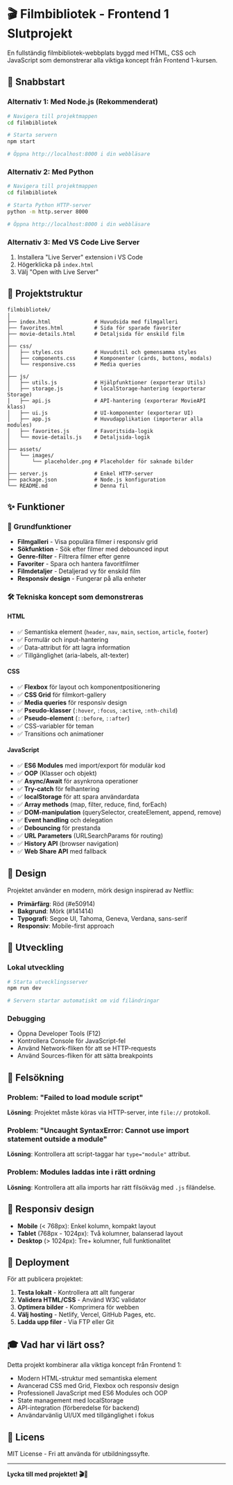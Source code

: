 # 🎬 Filmbibliotek - Frontend 1 Slutprojekt

En fullständig filmbibliotek-webbplats byggd med HTML, CSS och JavaScript som demonstrerar alla viktiga koncept från Frontend 1-kursen.

## 🚀 Snabbstart

### Alternativ 1: Med Node.js (Rekommenderat)
```bash
# Navigera till projektmappen
cd filmbibliotek

# Starta servern
npm start

# Öppna http://localhost:8000 i din webbläsare
```

### Alternativ 2: Med Python
```bash
# Navigera till projektmappen
cd filmbibliotek

# Starta Python HTTP-server
python -m http.server 8000

# Öppna http://localhost:8000 i din webbläsare
```

### Alternativ 3: Med VS Code Live Server
1. Installera "Live Server" extension i VS Code
2. Högerklicka på `index.html`
3. Välj "Open with Live Server"

## 📁 Projektstruktur

```
filmbibliotek/
│
├── index.html              # Huvudsida med filmgalleri
├── favorites.html          # Sida för sparade favoriter
├── movie-details.html      # Detaljsida för enskild film
│
├── css/
│   ├── styles.css          # Huvudstil och gemensamma styles
│   ├── components.css      # Komponenter (cards, buttons, modals)
│   └── responsive.css      # Media queries
│
├── js/
│   ├── utils.js            # Hjälpfunktioner (exporterar Utils)
│   ├── storage.js          # localStorage-hantering (exporterar Storage)
│   ├── api.js              # API-hantering (exporterar MovieAPI klass)
│   ├── ui.js               # UI-komponenter (exporterar UI)
│   ├── app.js              # Huvudapplikation (importerar alla modules)
│   ├── favorites.js        # Favoritsida-logik
│   └── movie-details.js    # Detaljsida-logik
│
├── assets/
│   └── images/
│       └── placeholder.png # Placeholder för saknade bilder
│
├── server.js               # Enkel HTTP-server
├── package.json            # Node.js konfiguration
└── README.md               # Denna fil
```

## ✨ Funktioner

### 🎯 Grundfunktioner
- **Filmgalleri** - Visa populära filmer i responsiv grid
- **Sökfunktion** - Sök efter filmer med debounced input
- **Genre-filter** - Filtrera filmer efter genre
- **Favoriter** - Spara och hantera favoritfilmer
- **Filmdetaljer** - Detaljerad vy för enskild film
- **Responsiv design** - Fungerar på alla enheter

### 🛠️ Tekniska koncept som demonstreras

#### HTML
- ✅ Semantiska element (`header`, `nav`, `main`, `section`, `article`, `footer`)
- ✅ Formulär och input-hantering
- ✅ Data-attribut för att lagra information
- ✅ Tillgänglighet (aria-labels, alt-texter)

#### CSS
- ✅ **Flexbox** för layout och komponentpositionering
- ✅ **CSS Grid** för filmkort-gallery
- ✅ **Media queries** för responsiv design
- ✅ **Pseudo-klasser** (`:hover`, `:focus`, `:active`, `:nth-child`)
- ✅ **Pseudo-element** (`::before`, `::after`)
- ✅ CSS-variabler för teman
- ✅ Transitions och animationer

#### JavaScript
- ✅ **ES6 Modules** med import/export för modulär kod
- ✅ **OOP** (Klasser och objekt)
- ✅ **Async/Await** för asynkrona operationer
- ✅ **Try-catch** för felhantering
- ✅ **localStorage** för att spara användardata
- ✅ **Array methods** (map, filter, reduce, find, forEach)
- ✅ **DOM-manipulation** (querySelector, createElement, append, remove)
- ✅ **Event handling** och delegation
- ✅ **Debouncing** för prestanda
- ✅ **URL Parameters** (URLSearchParams för routing)
- ✅ **History API** (browser navigation)
- ✅ **Web Share API** med fallback

## 🎨 Design

Projektet använder en modern, mörk design inspirerad av Netflix:
- **Primärfärg**: Röd (#e50914)
- **Bakgrund**: Mörk (#141414)
- **Typografi**: Segoe UI, Tahoma, Geneva, Verdana, sans-serif
- **Responsiv**: Mobile-first approach

## 🔧 Utveckling

### Lokal utveckling
```bash
# Starta utvecklingsserver
npm run dev

# Servern startar automatiskt om vid filändringar
```

### Debugging
- Öppna Developer Tools (F12)
- Kontrollera Console för JavaScript-fel
- Använd Network-fliken för att se HTTP-requests
- Använd Sources-fliken för att sätta breakpoints

## 🐛 Felsökning

### Problem: "Failed to load module script"
**Lösning**: Projektet måste köras via HTTP-server, inte `file://` protokoll.

### Problem: "Uncaught SyntaxError: Cannot use import statement outside a module"
**Lösning**: Kontrollera att script-taggar har `type="module"` attribut.

### Problem: Modules laddas inte i rätt ordning
**Lösning**: Kontrollera att alla imports har rätt filsökväg med `.js` filändelse.

## 📱 Responsiv design

- **Mobile** (< 768px): Enkel kolumn, kompakt layout
- **Tablet** (768px - 1024px): Två kolumner, balanserad layout  
- **Desktop** (> 1024px): Tre+ kolumner, full funktionalitet

## 🚀 Deployment

För att publicera projektet:

1. **Testa lokalt** - Kontrollera att allt fungerar
2. **Validera HTML/CSS** - Använd W3C validator
3. **Optimera bilder** - Komprimera för webben
4. **Välj hosting** - Netlify, Vercel, GitHub Pages, etc.
5. **Ladda upp filer** - Via FTP eller Git

## 🎓 Vad har vi lärt oss?

Detta projekt kombinerar alla viktiga koncept från Frontend 1:
- Modern HTML-struktur med semantiska element
- Avancerad CSS med Grid, Flexbox och responsiv design
- Professionell JavaScript med ES6 Modules och OOP
- State management med localStorage
- API-integration (förberedelse för backend)
- Användarvänlig UI/UX med tillgänglighet i fokus

## 📝 Licens

MIT License - Fri att använda för utbildningssyfte.

---

**Lycka till med projektet! 🎬🍿**

